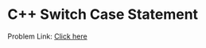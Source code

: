 # C++ Switch Case Statement

Problem Link: [Click here](https://www.geeksforgeeks.org/problems/c-switch-case-statement5900/1?page=3&difficulty=School&sortBy=submissions)